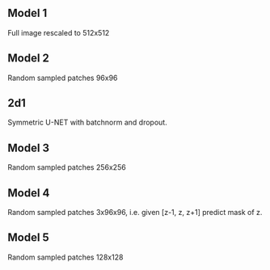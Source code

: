 ## Model 1
Full image rescaled to 512x512

## Model 2
Random sampled patches 96x96
## 2d1
Symmetric U-NET with batchnorm and dropout.

## Model 3
Random sampled patches 256x256

## Model 4
Random sampled patches 3x96x96, i.e. given [z-1, z, z+1]
predict mask of z.


## Model 5
Random sampled patches 128x128
